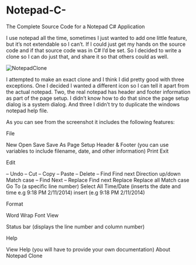 # Notepad-C-
The Complete Source Code for a Notepad C# Application

I use notepad all the time, sometimes I just wanted to add one little feature, but it’s not extendable so I can’t. If I could just get my hands on the source code and if that source code was in C# I’d be set. So I decided to write a clone so I can do just that, and share it so that others could as well.

![NotepadClone](https://user-images.githubusercontent.com/72635460/133302136-a7f2ab15-16c6-44ec-8495-7e9fb95797df.png)

I attempted to make an exact clone and I think I did pretty good with three exceptions. One I decided I wanted a different icon so I can tell it apart from the actual notepad. Two, the real notepad has header and footer information as part of the page setup. I didn’t know how to do that since the page setup dialog is a system dialog. And three I didn’t try to duplicate the windows notepad help file.

As you can see from the screenshot it includes the following features:

File

New
Open
Save
Save As
Page Setup
Header & Footer (you can use variables to include filename, date, and other information)
Print
Exit

Edit

– Undo
– Cut
– Copy
– Paste
– Delete
– Find
Find next
Direction up/down
Match case
– Find Next
– Replace
Find next
Replace
Replace all
Match case
 Go To (a specific line number)
 Select All
 Time/Date (inserts the date and time e.g 9:18 PM 2/11/2014)
insert (e.g 9:18 PM 2/11/2014)

Format

Word Wrap
Font
View

Status bar (displays the line number and column number)

Help

View Help (you will have to provide your own documentation)
About Notepad Clone
